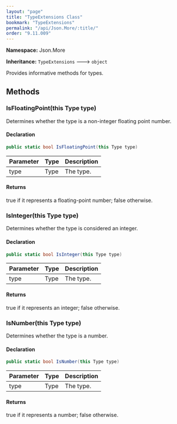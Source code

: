 ```yaml
---
layout: "page"
title: "TypeExtensions Class"
bookmark: "TypeExtensions"
permalink: "/api/Json.More/:title/"
order: "9.11.009"
---
```

**Namespace:** Json.More

**Inheritance:**
`TypeExtensions`
 🡒 
`object`

Provides informative methods for types.

## Methods

### IsFloatingPoint(this Type type)

Determines whether the type is a non-integer floating point number.

#### Declaration

```c#
public static bool IsFloatingPoint(this Type type)
```

| Parameter | Type | Description |
|---|---|---|
| type | Type | The type. |


#### Returns

true if it represents a floating-point number; false otherwise.

### IsInteger(this Type type)

Determines whether the type is considered an integer.

#### Declaration

```c#
public static bool IsInteger(this Type type)
```

| Parameter | Type | Description |
|---|---|---|
| type | Type | The type. |


#### Returns

true if it represents an integer; false otherwise.

### IsNumber(this Type type)

Determines whether the type is a number.

#### Declaration

```c#
public static bool IsNumber(this Type type)
```

| Parameter | Type | Description |
|---|---|---|
| type | Type | The type. |


#### Returns

true if it represents a number; false otherwise.

